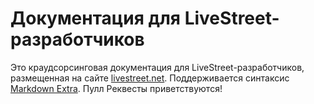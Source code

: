 Документация для LiveStreet-разработчиков
===================
Это краудсорсинговая документация для LiveStreet-разработчиков, размещенная на сайте [livestreet.net](http://livestreet.net/). Поддерживается синтаксис [Markdown Extra](https://michelf.ca/projects/php-markdown/extra/). Пулл Реквесты приветствуются!
